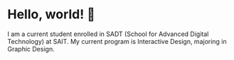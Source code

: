 # Hello, world! 👋
I am a current student enrolled in SADT (School for Advanced Digital Technology) at SAIT. My current program is Interactive Design, majoring in Graphic Design.
